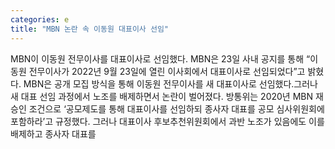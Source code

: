 ```yaml
---
categories: e
title: "MBN 논란 속 이동원 대표이사 선임"
---
```

MBN이 이동원 전무이사를 대표이사로 선임했다. MBN은 23일 사내 공지를 통해 “이동원 전무이사가 2022년 9월 23일에 열린 이사회에서 대표이사로 선임되었다”고 밝혔다. MBN은 공개 모집 방식을 통해 이동원 전무이사를 새 대표이사로 선임했다.그러나 새 대표 선임 과정에서 노조를 배제하면서 논란이 벌어졌다. 방통위는 2020년 MBN 재승인 조건으로 ‘공모제도를 통해 대표이사를 선임하되 종사자 대표를 공모 심사위원회에 포함하라’고 규정했다. 그러나 대표이사 후보추천위원회에서 과반 노조가 있음에도 이를 배제하고 종사자 대표를